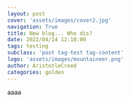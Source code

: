 ```yaml
---
layout: post
cover: 'assets/images/cover2.jpg'
navigation: True
title: New blog... Who dis?
date: 2022/04/14 12:18:00
tags: testing
subclass: 'post tag-test tag-content'
logo: 'assets/images/mountaineer.png'
author: AristotleCreed
categories: golden
---
```

aaaa
